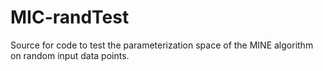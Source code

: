 MIC-randTest
============

Source for code to test the parameterization space of the MINE algorithm on random input data points.